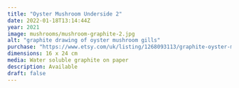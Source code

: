```yaml
---
title: "Oyster Mushroom Underside 2"
date: 2022-01-18T13:14:44Z
year: 2021
image: mushrooms/mushroom-graphite-2.jpg
alt: "graphite drawing of oyster mushroom gills"
purchase: "https://www.etsy.com/uk/listing/1268093113/graphite-oyster-mushroom-2"
dimensions: 16 x 24 cm
media: Water soluble graphite on paper
description: Available
draft: false
---
```


